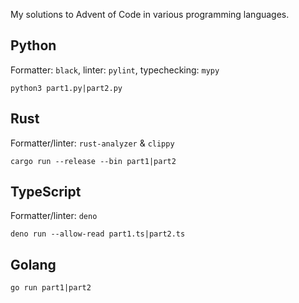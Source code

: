My solutions to Advent of Code in various programming languages.

## Python

Formatter: `black`, linter: `pylint`, typechecking: `mypy`

```
python3 part1.py|part2.py
```

## Rust

Formatter/linter: `rust-analyzer` & `clippy`

```
cargo run --release --bin part1|part2
```

## TypeScript

Formatter/linter: `deno`

```
deno run --allow-read part1.ts|part2.ts
```

## Golang

```
go run part1|part2
```

